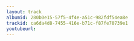 ```yaml
---
layout: track
albumid: 280b0e15-57f5-4f4e-a51c-982fdf54ea8e
trackid: ca6da4d8-7455-416e-b71c-f87fe70739e1
youtubeurl:
---
```

